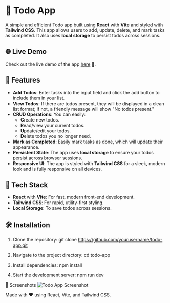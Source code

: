 # 📝 Todo App

A simple and efficient Todo app built using **React** with **Vite** and styled with **Tailwind CSS**. This app allows users to add, update, delete, and mark tasks as completed. It also uses **local storage** to persist todos across sessions.

## 🌐 Live Demo

Check out the live demo of the app [here](https://todo-app-react-123.netlify.app) 🌟.

## 🌟 Features

- **Add Todos**: Enter tasks into the input field and click the add button to include them in your list.
- **View Todos**: If there are todos present, they will be displayed in a clean list format; if not, a friendly message will show "No todos present."
- **CRUD Operations**: You can easily:
  - **C**reate new todos.
  - **R**ead/view your current todos.
  - **U**pdate/edit your todos.
  - **D**elete todos you no longer need.
- **Mark as Completed**: Easily mark tasks as done, which will update their appearance.
- **Persistent State**: The app uses **local storage** to ensure your todos persist across browser sessions.
- **Responsive UI**: The app is styled with **Tailwind CSS** for a sleek, modern look and is fully responsive on all devices.

## 🚀 Tech Stack

- **React** with **Vite**: For fast, modern front-end development.
- **Tailwind CSS**: For rapid, utility-first styling.
- **Local Storage**: To save todos across sessions.

## 🛠️ Installation

1. Clone the repository:
   git clone https://github.com/yourusername/todo-app.git

2. Navigate to the project directory:
   cd todo-app

3. Install dependencies:
   npm install

4. Start the development server:
   npm run dev

📸 Screenshots
![Todo App Screenshot](./screenshot.png)

Made with ❤️ using React, Vite, and Tailwind CSS.
